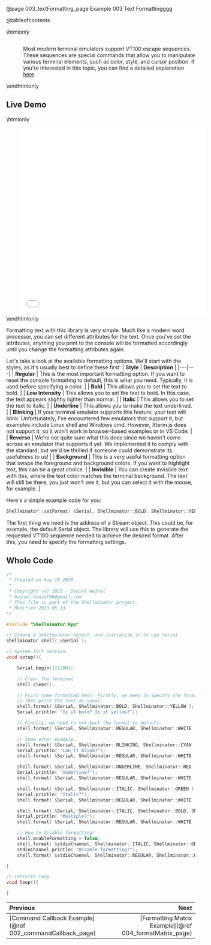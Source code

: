 @page 003_textFormatting_page Example 003 Text Formattingggg

@tableofcontents

\htmlonly
<div style="display:flex; align-items: center;">
    <div style="width:100px; height:100px; margin-right: 20px;">
        <lottie-player src="Light-bulb.json" background="transparent" speed="1" style="width: 100%; height: 100%;" direction="1" playMode="normal" loop autoplay></lottie-player>
    </div>
    <div>
        <p>Most modern terminal emulators support VT100 escape sequences. These sequences are special commands that allow you to manipulate various terminal elements, such as color, style, and cursor position. If you're interested in this topic, you can find a detailed explanation <a href='https://vt100.net/docs/vt100-ug/chapter3.html'>here</a>.
        </p>
    </div>
</div>
\endhtmlonly

## Live Demo

\htmlonly
<iframe id="demoFrame" src="webExamples/003_textFormatting.html" style="height:500px;width:100%;border:none;display:block; margin-left:30px;"></iframe>
\endhtmlonly

Formatting text with this library is very simple. Much like a modern word processor, you can set different attributes for the text. Once you've set the attributes, anything you print to the console will be formatted accordingly until you change the formatting attributes again.

Let's take a look at the available formatting options. We'll start with the styles, as it's usually best to define these first:
| **Style** | **Description** |
|---|---|
| **Regular** | This is the most important formatting option. If you want to reset the console formatting to default, this is what you need. Typically, it is used before specifying a color. |
| **Bold** | This allows you to set the text to bold. |
| **Low Intensity** | This allows you to set the text to bold. In this case, the text appears slightly lighter than normal. |
| **Italic** | This allows you to set the text to italic. |
| **Underline** | This allows you to make the text underlined. |
| **Blinking** | If your terminal emulator supports this feature, your text will blink. Unfortunately, I've encountered few emulators that support it, but examples include Linux shell and Windows cmd. However, Xterm.js does not support it, so it won't work in browser-based examples or in VS Code. |
| **Reverse** | We're not quite sure what this does since we haven't come across an emulator that supports it yet. We implemented it to comply with the standard, but we'd be thrilled if someone could demonstrate its usefulness to us! |
| **Background** | This is a very useful formatting option that swaps the foreground and background colors. If you want to highlight text, this can be a great choice. |
| **Invisible** | You can create invisible text with this, where the text color matches the terminal background. The text will still be there, you just won't see it, but you can select it with the mouse, for example. |

Here's a simple example code for you:
```cpp
Shellminator::setFormat( &Serial, Shellminator::BOLD, Shellminator::YELLOW );
```
The first thing we need is the address of a Stream object. This could be, for example, the default Serial object. The library will use this to generate the requested VT100 sequence needed to achieve the desired format. After this, you need to specify the formatting settings.

## Whole Code

```cpp
/*
 * Created on Aug 10 2020
 *
 * Copyright (c) 2023 - Daniel Hajnal
 * hajnal.daniel96@gmail.com
 * This file is part of the Shellminator project.
 * Modified 2023.05.13
*/

#include "Shellminator.hpp"

// Create a Shellminator object, and initialize it to use Serial
Shellminator shell( &Serial );

// System init section.
void setup(){

    Serial.begin(115200);

    // Clear the terminal
    shell.clear();

    // Print some formatted text. Firstly, we need to specify the format,
    // then print the text as usual.
    shell.format( &Serial, Shellminator::BOLD, Shellminator::YELLOW );
    Serial.println( "Is it bold? Is it yellow?");

    // Finally, we need to set back the format to default.
    shell.format( &Serial, Shellminator::REGULAR, Shellminator::WHITE );

    // Some other example.
    shell.format( &Serial, Shellminator::BLINKING, Shellminator::CYAN );
    Serial.println( "Can it blink?");
    shell.format( &Serial, Shellminator::REGULAR, Shellminator::WHITE );

    shell.format( &Serial, Shellminator::UNDERLINE, Shellminator::RED );
    Serial.println( "Underline?");
    shell.format( &Serial, Shellminator::REGULAR, Shellminator::WHITE );

    shell.format( &Serial, Shellminator::ITALIC, Shellminator::GREEN );
    Serial.println( "Italic?");
    shell.format( &Serial, Shellminator::REGULAR, Shellminator::WHITE );

    shell.format( &Serial, Shellminator::ITALIC, Shellminator::BOLD, Shellminator::YELLOW );
    Serial.println( "Multiple?");
    shell.format( &Serial, Shellminator::REGULAR, Shellminator::WHITE );

    // How to disable formatting?
    shell.enableFormatting = false;
    shell.format( &stdioChannel, Shellminator::ITALIC, Shellminator::GREEN );
    stdioChannel.println( "Disable formatting?");
    shell.format( &stdioChannel, Shellminator::REGULAR, Shellminator::WHITE );

}

// Infinite loop.
void loop(){

}
```

<div class="section_buttons">
 
| Previous          |                         Next |
|:------------------|-----------------------------:|
|[Command Callback Example](@ref 002_commandCallback_page) | [Formatting Matrix Example](@ref 004_formatMatrix_page) |
 
</div>